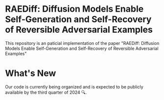 # RAEDiff: Diffusion Models Enable Self-Generation and Self-Recovery of Reversible Adversarial Examples
This repository is an paticial implementation of the paper "RAEDiff: Diffusion Models Enable Self-Generation and Self-Recovery of Reversible Adversarial Examples"

# What's New
Our code is currently being organized and is expected to be publicly available by the third quarter of 2024 🔍.

